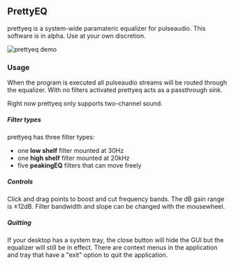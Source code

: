 ## PrettyEQ

prettyeq is a system-wide paramateric equalizer for pulseaudio. This software
is in alpha. Use at your own discretion.

![prettyeq demo](https://i.fluffy.cc/gH3TjhjzV1rCH0Pdhwjxh6MxRqB39j05.gif)

### Usage

When the program is executed all pulseaudio streams will be routed through the
equalizer. With no filters activated prettyeq acts as a passthrough sink.

Right now prettyeq only supports two-channel sound.

##### Filter types

prettyeq has three filter types:
* one **low shelf** filter mounted at 30Hz
* one **high shelf** filter mounted at 20kHz
* five **peakingEQ** filters that can move freely

##### Controls

Click and drag points to boost and cut frequency bands. The dB gain range is
±12dB. Filter bandwidth and slope can be changed with the mousewheel.

##### Quitting

If your desktop has a system tray, the close button will hide the GUI but the
equalizer will still be in effect. There are context menus in the application
and tray that have a "exit" option to quit the application.

